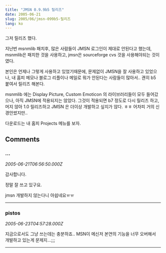 ```yaml
---
title: "JMSN 0.9.9b5 릴리즈"
date: 2005-06-21
slug: 2005/06/jmsn-099b5-릴리즈
lang: ko
---
```


그저 릴리즈 했다.

지난번 msnmlib 패치후, 많은 사람들이 JMSN 로그인이 제대로 안된다고 했는데, msnmlib은 패치한 것을 사용하고, jmsn은 sourceforge cvs 것을 사용해야되는 것이였다.

본인은 언제나 그렇게 사용하고 있었기때문에, 문제없이 JMSN을 잘 사용하고 있었으나, 내 홈피 메모나 블로그 리플이나 메일로 뭐가 안된다는 사람들이 많아서.. 괜히 b5 붙여서 릴리즈 해본다.

msnmlib 에는 Display Picture, Custom Emoticon 의 라이브러리들이 모두 들어갔으나, 아직 JMSN에 적용되지는 않았다. 그것이 적용되면 b7 정도로 다시 릴리즈 하고, 머지 않아 1.0 릴리즈하고 JMSN 은 더이상 개발하고 싶지가 않다. ㅎㅎ 어차피 거의 신경안썼지만..

다운로드는 내 홈피 Projects 메뉴를 보자.

## Comments

### ...
*2005-06-21T06:56:50.000Z*

감사합니다.

정말 잘 쓰고 있구요.

jmsn 개발하지 않는다니 아쉽네요ㅠㅠ

---

### pistos
*2005-06-23T04:57:28.000Z*

지금으로서도 그냥 쓰는데는 충분하죠.. MSN이 메신저 본연의 기능을 너무 오버해서 개발하고 있는게 문제지...;;;

---

